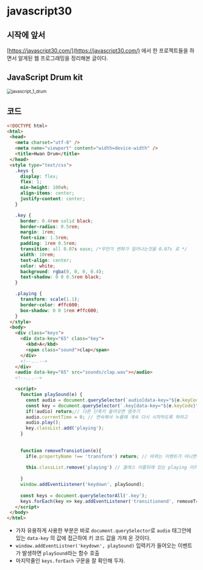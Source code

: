 # javascript30

## 시작에 앞서

[https://javascript30.com/](https://javascript30.com/) 에서 한 프로젝트들을 하면서 알게된 웹 프로그래밍을 정리해본 글이다.



## JavaScript Drum kit

<img src="images/javascript_1_drum.gif" alt="javascript_1_drum" style="zoom:80%;" />



## 코드

 ```html
<!DOCTYPE html>
<html>
  <head>
    <meta charset="utf-8" />
    <meta name="viewport" content="width=device-width" />
    <title>Hwan Drum</title>
  </head>
  <style type="text/css">
    .keys {
      display: flex;
      flex: 1;
      min-height: 100vh;
      align-items: center;
      justify-content: center;
    }

    .key {
      border: 0.4rem solid black;
      border-radius: 0.5rem;
      margin: 1rem;
      font-size: 1.5rem;
      padding: 1rem 0.5rem;
      transition: all 0.07s ease; /*무언가 변화가 일어나는것을 0.07s 로 */
      width: 10rem;
      text-align: center;
      color: white;
      background: rgba(0, 0, 0, 0.4);
      text-shadow: 0 0 0.5rem black;
    }

    .playing {
      transform: scale(1.1);
      border-color: #ffc600;
      box-shadow: 0 0 1rem #ffc600;
    }
  </style>
  <body>
    <div class="keys">
      <div data-key="65" class="key">
        <kbd>A</kbd>
        <span class="sound">clap</span>
      </div>
      <!--...-->
    </div>
    <audio data-key="65" src="sounds/clap.wav"></audio>
    <!--...-->

    <script>
      function playSound(e) {
        const audio = document.querySelector(`audio[data-key="${e.keyCode}"]`);
        const key = document.querySelector(`.key[data-key="${e.keyCode}"]`);
        if(!audio) return;// 다른 단축키 들어오면 멈추기
        audio.currentTime = 0; // 연속해서 누를때 계속 다시 시작하도록 하려고
        audio.play();
        key.classList.add('playing');
      }
      
      
      function removeTransiotion(e){
        if(e.propertyName !== 'transform') return; // 바뀌는 이벤트가 아니면 하지않기
        
        this.classList.remove('playing') // 클래스 이름뒤에 있는 playing 이라는 것을 없애준다.
        
      }
      window.addEventListener('keydown', playSound);
      
      const keys = document.querySelectorAll('.key');
      keys.forEach(key => key.addEventListener('transitionend', removeTransiotion));
    </script>
  </body>
</html>
 ```

- 가자 유용하게 사용한 부분은 바로 `document.querySelector`로 `audio` 태그안에 있는 `data-key` 의 값에 접근하여 키 코드 값을 가져 온 것이다.
- `window.addEventListner('keydown', playSound)` 입력키가 들어오는 이벤트가 발생하면 `playSound`라는 함수 호출
- 마지막줄인 `keys.forEach` 구문을 잘 확인해 두자. 





